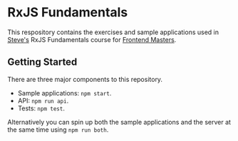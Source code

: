 # RxJS Fundamentals

This respository contains the exercises and sample applications used in [Steve's](https://twitter.com/stevekinney) RxJS Fundamentals course for [Frontend Masters](https://frontendmasters.com).

## Getting Started

There are three major components to this repository.

- Sample applications: `npm start`.
- API: `npm run api`.
- Tests: `npm test`.

Alternatively you can spin up both the sample applications and the server at the same time using `npm run both`.
